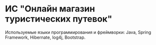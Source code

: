 # ИС "Онлайн магазин туристических путевок"

Используемые языки программирования и фреймворки:
Java, Spring Framework, Hibernate, log4j, Bootstrap.
